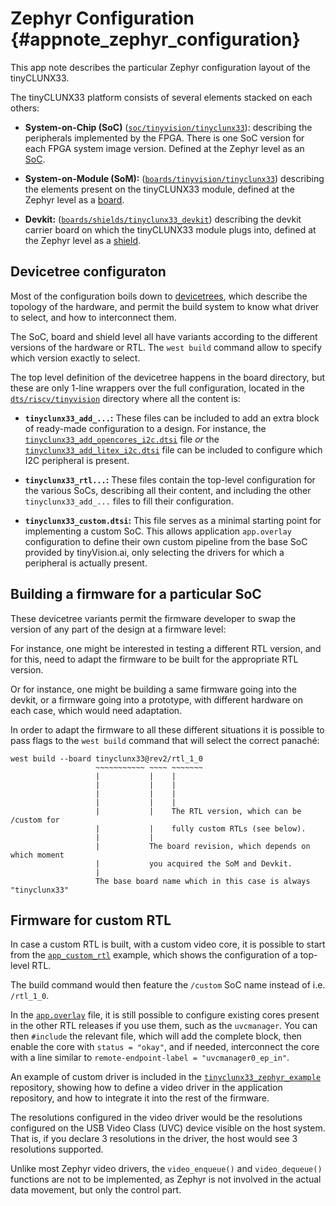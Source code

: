 # Zephyr Configuration {#appnote_zephyr_configuration}

This app note describes the particular Zephyr configuration layout of the tinyCLUNX33.

The tinyCLUNX33 platform consists of several elements stacked on each others:

* **System-on-Chip (SoC)**
  ([`soc/tinyvision/tinyclunx33`](https://github.com/tinyvision-ai-inc/tinyvision_zephyr_sdk/tree/main/soc/tinyvision/tinyclunx33)):
  describing the peripherals implemented by the FPGA. There is one SoC version for each FPGA system
  image version. Defined at the Zephyr level as an
  [SoC](https://docs.zephyrproject.org/latest/hardware/porting/soc_porting.html).

* **System-on-Module (SoM):**
  ([`boards/tinyvision/tinyclunx33`](https://github.com/tinyvision-ai-inc/tinyvision_zephyr_sdk/tree/main/boards/tinyvision/tinyclunx33))
  describing the elements present on the tinyCLUNX33 module, defined at the Zephyr level as a
  [board](https://docs.zephyrproject.org/latest/hardware/porting/board_porting.html).

* **Devkit:**
  ([`boards/shields/tinyclunx33_devkit`](https://github.com/tinyvision-ai-inc/tinyvision_zephyr_sdk/tree/main/boards/shields/tinyclunx33_devkit))
  describing the devkit carrier board on which the tinyCLUNX33 module plugs into, defined at the
  Zephyr level as a [shield](https://docs.zephyrproject.org/latest/hardware/porting/shields.html).


## Devicetree configuraton

Most of the configuration boils down to
[devicetrees](https://docs.zephyrproject.org/latest/build/dts/index.html),
which describe the topology of the hardware, and permit the build system to know what driver to
select, and how to interconnect them.

The SoC, board and shield level all have variants according to the different versions of the
hardware or RTL. The `west build` command allow to specify which version exactly to select.

The top level definition of the devicetree happens in the board directory, but these are only
1-line wrappers over the full configuration, located in the
[`dts/riscv/tinyvision`](https://github.com/tinyvision-ai-inc/tinyvision_zephyr_sdk/tree/main/dts/riscv/tinyvision)
directory where all the content is:

* **`tinyclunx33_add_...`:** These files can be included to add an extra block of ready-made
  configuration to a design. For instance, the
  [`tinyclunx33_add_opencores_i2c.dtsi`](https://github.com/tinyvision-ai-inc/tinyvision_zephyr_sdk/blob/main/dts/riscv/tinyvision/tinyclunx33_add_opencores_i2c.dtsi)
  file *or* the
  [`tinyclunx33_add_litex_i2c.dtsi`](https://github.com/tinyvision-ai-inc/tinyvision_zephyr_sdk/blob/main/dts/riscv/tinyvision/tinyclunx33_add_litex_i2c.dtsi)
  file can be included to configure which I2C peripheral is present.

* **`tinyclunx33_rtl...`:** These files contain the top-level configuration for the various SoCs,
  describing all their content, and including the other `tinyclunx33_add_...` files to fill their
  configuration.

* **`tinyclunx33_custom.dtsi`:** This file serves as a minimal starting point for implementing a
  custom SoC. This allows application `app.overlay` configuration to define their own custom
  pipeline from the base SoC provided by tinyVision.ai, only selecting the drivers for which a
  peripheral is actually present.


## Building a firmware for a particular SoC

These devicetree variants permit the firmware developer to swap the version of any part of the
design at a firmware level:

For instance, one might be interested in testing a different RTL version, and for this, need to
adapt the firmware to be built for the appropriate RTL version.

Or for instance, one might be building a same firmware going into the devkit, or a firmware going
into a prototype, with different hardware on each case, which would need adaptation.

In order to adapt the firmware to all these different situations it is possible to pass flags to the
`west build` command that will select the correct panaché:

```
west build --board tinyclunx33@rev2/rtl_1_0
                   ~~~~~~~~~~~ ~~~~ ~~~~~~~
                   |           |    |
                   |           |    |
                   |           |    |
                   |           |    |
                   |           |    The RTL version, which can be /custom for
                   |           |    fully custom RTLs (see below).
                   |           |
                   |           The board revision, which depends on which moment
                   |           you acquired the SoM and Devkit.
                   |
                   The base board name which in this case is always "tinyclunx33"
```


## Firmware for custom RTL

In case a custom RTL is built, with a custom video core, it is possible to start from the
[`app_custom_rtl`](https://github.com/tinyvision-ai-inc/tinyclunx33_zephyr_example/tree/tinyclunx33_sdk/app_custom_rtl)
example, which shows the configuration of a top-level RTL.

The build command would then feature the `/custom` SoC name instead of i.e. `/rtl_1_0`.

In the
[`app.overlay`](https://github.com/tinyvision-ai-inc/tinyclunx33_zephyr_example/blob/tinyclunx33_sdk/app_custom_rtl/app.overlay)
file, it is still possible to configure existing cores present in the other RTL releases if you use
them, such as the `uvcmanager`.
You can then `#include` the relevant file, which will add the complete block, then enable the core
with `status = "okay"`, and if needed, interconnect the core with a line similar to
`remote-endpoint-label = "uvcmanager0_ep_in"`.

An example of custom driver is included in the
[`tinyclunx33_zephyr_example`](https://github.com/tinyvision-ai-inc/tinyclunx33_zephyr_example/blob/tinyclunx33_sdk/drivers/video/example.c)
repository, showing how to define a video driver in the application repository, and how to integrate
it into the rest of the firmware.

The resolutions configured in the video driver would be the resolutions configured on the USB Video
Class (UVC) device visible on the host system. That is, if you declare 3 resolutions in the driver,
the host would see 3 resolutions supported.

Unlike most Zephyr video drivers, the `video_enqueue()` and `video_dequeue()` functions are not to
be implemented, as Zephyr is not involved in the actual data movement, but only the control part.
